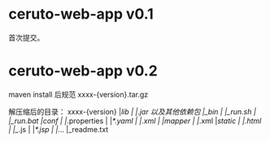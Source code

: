 # ceruto-web-app v0.1
首次提交。


# ceruto-web-app v0.2
maven install 后规范
xxxx-{version}.tar.gz

解压缩后的目录：
xxxx-{version}
  |_lib
  | |_*.jar 以及其他依赖包
  |_bin
  | |_run.sh 
  | |_run.bat
  |_conf
  | |_*.properties
  | |_*.yaml
  | |_*.xml
  | |_mapper
  |   |_*.xml
  |_static
  | |_*.html
  | |_*.js
  | |_*.jsp
  | |_...
  |_readme.txt
